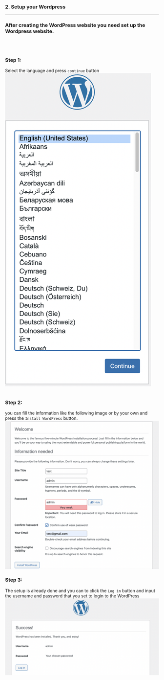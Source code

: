 ### **2. Setup your Wordpress**
---
### After creating the WordPress website you need set up the Wordpress website.
<br></br>

### **Step 1:**
 Select the language and press `continue` button
![Image](./assets/Language.png)
<br></br>

### **Step 2:**

 you can fill the information like the following image or by your own and press the `Install WordPress` button.
![Image](./assets/WPSetup.png)

### **Step 3:**
 The setup is already done and you can to click the `Log in` button and input the username and password that you set to login to the WordPress
![Image](./assets/WPLogin.png)